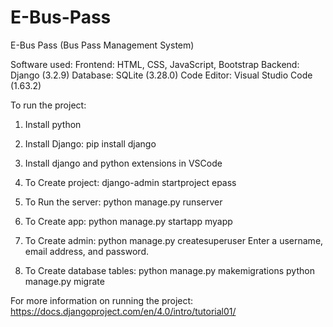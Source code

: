 # E-Bus-Pass
E-Bus Pass (Bus Pass Management System)

Software used:
Frontend: HTML, CSS, JavaScript, Bootstrap
Backend: Django (3.2.9)
Database: SQLite (3.28.0)
Code Editor: Visual Studio Code (1.63.2)

To run the project:
1.	Install python

2.	Install Django: 
pip install django

3.	Install django and python extensions in VSCode

4.	To Create project:
django-admin startproject epass

5.	To Run the server: 
python manage.py runserver

6.	To Create app:
python manage.py startapp myapp

7.	To Create admin:
python manage.py createsuperuser
Enter a username, email address, and password.

8.	To Create database tables:
python manage.py makemigrations
python manage.py migrate

For more information on running the project:
https://docs.djangoproject.com/en/4.0/intro/tutorial01/

